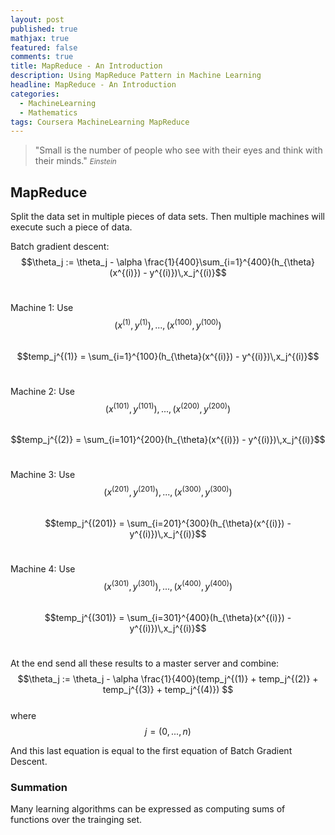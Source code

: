 ```yaml
---
layout: post
published: true
mathjax: true
featured: false
comments: true
title: MapReduce - An Introduction
description: Using MapReduce Pattern in Machine Learning
headline: MapReduce - An Introduction
categories:
  - MachineLearning
  - Mathematics
tags: Coursera MachineLearning MapReduce
---
```

>&quot;Small is the number of people who see with their eyes and think with their minds.&quot;
><small><cite title="Einstein">Einstein</cite></small>

## MapReduce
Split the data set in multiple pieces of data sets. Then multiple machines will execute such a piece of data.

Batch gradient descent: <br>
$$\theta_j := \theta_j - \alpha \frac{1}{400}\sum_{i=1}^{400}(h_{\theta}(x^{(i)}) - y^{(i)})\,x_j^{(i)}$$ <br>

Machine 1: Use $$(x^{(1)}, y^{(1)}), ... ,(x^{(100)}, y^{(100)})$$ <br>
$$temp_j^{(1)} = \sum_{i=1}^{100}(h_{\theta}(x^{(i)}) - y^{(i)})\,x_j^{(i)}$$ <br>

Machine 2: Use $$(x^{(101)}, y^{(101)}), ... ,(x^{(200)}, y^{(200)})$$ <br>
$$temp_j^{(2)} = \sum_{i=101}^{200}(h_{\theta}(x^{(i)}) - y^{(i)})\,x_j^{(i)}$$ <br>

Machine 3: Use $$(x^{(201)}, y^{(201)}), ... ,(x^{(300)}, y^{(300)})$$ <br>
$$temp_j^{(201)} = \sum_{i=201}^{300}(h_{\theta}(x^{(i)}) - y^{(i)})\,x_j^{(i)}$$ <br>

Machine 4: Use $$(x^{(301)}, y^{(301)}), ... ,(x^{(400)}, y^{(400)})$$ <br>
$$temp_j^{(301)} = \sum_{i=301}^{400}(h_{\theta}(x^{(i)}) - y^{(i)})\,x_j^{(i)}$$ <br>

At the end send all these results to a master server and combine: <br>
$$\theta_j := \theta_j - \alpha \frac{1}{400}(temp_j^{(1)} + temp_j^{(2)} + temp_j^{(3)} + temp_j^{(4)}) $$ <br>
where <br>
$$j = (0, ..., n)$$

And this last equation is equal to the first equation of Batch Gradient Descent.

### Summation
Many learning algorithms can be expressed as computing sums of functions over the trainging set.
